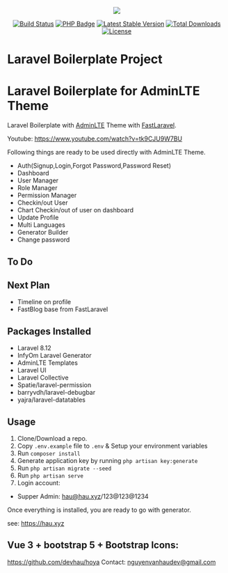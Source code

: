 <p align="center"><img src="https://laravel.com/assets/img/components/logo-laravel.svg"></p>

<p align="center">
<a href="https://travis-ci.org/openhau/laravel-boilerplate"><img src="https://travis-ci.org/openhau/laravel-boilerplate.svg" alt="Build Status"></a>
<a href="https://github.com/openhau/laravel-boilerplate/blob/master/composer.json"><img src="https://img.shields.io/badge/php-%3E%3D%207.2.5-8892BF.svg" alt="PHP Badge"></a>
<a href="https://packagist.org/packages/openhau/laravel-boilerplate"><img src="https://poser.pugx.org/openhau/laravel-boilerplate/v/stable.svg" alt="Latest Stable Version"></a>
<a href="https://packagist.org/packages/openhau/laravel-boilerplate"><img src="https://poser.pugx.org/openhau/laravel-boilerplate/d/total.svg" alt="Total Downloads"></a>
<a href="https://packagist.org/packages/openhau/laravel-boilerplate"><img src="https://poser.pugx.org/openhau/laravel-boilerplate/license.svg" alt="License"></a>
</p>

# Laravel Boilerplate Project


# Laravel Boilerplate for AdminLTE Theme

Laravel Boilerplate with [AdminLTE](https://adminlte.io/) Theme with [FastLaravel](https://github.com/FastXGroup/FastLaravel).

Youtube: https://www.youtube.com/watch?v=tk9CJU9W7BU

Following things are ready to be used directly with AdminLTE Theme.

- Auth(Signup,Login,Forgot Password,Password Reset)
- Dashboard
- User Manager
- Role Manager
- Permission Manager
- Checkin/out User
- Chart Checkin/out of user on dashboard
- Update Profile
- Multi Languages
- Generator Builder
- Change password

## To Do

## Next Plan
- Timeline on profile
- FastBlog base from FastLaravel

## Packages Installed
- Laravel 8.12
- InfyOm Laravel Generator
- AdminLTE Templates
- Laravel UI
- Laravel Collective
- Spatie/laravel-permission
- barryvdh/laravel-debugbar
- yajra/laravel-datatables

## Usage

1. Clone/Download a repo.
2. Copy `.env.example` file to `.env` & Setup your environment variables
3. Run `composer install`
4. Generate application key by running `php artisan key:generate`
5. Run `php artisan migrate --seed`
6. Run `php artisan serve`
7. Login account:
- Supper Admin: hau@hau.xyz/123@123@1234

Once everything is installed, you are ready to go with generator.

see: https://hau.xyz

## Vue 3 + bootstrap 5 + Bootstrap Icons: 

https://github.com/devhau/hoya
Contact: nguyenvanhaudev@gmail.com

